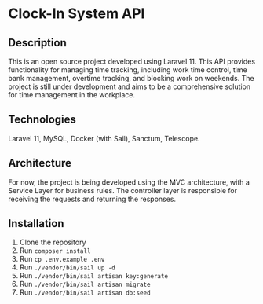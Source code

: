 # Clock-In System API

## Description

This is an open source project developed using Laravel 11. This API provides functionality for managing time tracking, including work time control, time bank management, overtime tracking, and blocking work on weekends. The project is still under development and aims to be a comprehensive solution for time management in the workplace.

## Technologies

Laravel 11, MySQL, Docker (with Sail), Sanctum, Telescope.

## Architecture

For now, the project is being developed using the MVC architecture, with a Service Layer for business rules. The controller layer is responsible for receiving the requests and returning the responses.

## Installation

1. Clone the repository
2. Run `composer install`
3. Run `cp .env.example .env`
4. Run `./vendor/bin/sail up -d`
5. Run `./vendor/bin/sail artisan key:generate`
6. Run `./vendor/bin/sail artisan migrate`
7. Run `./vendor/bin/sail artisan db:seed`
